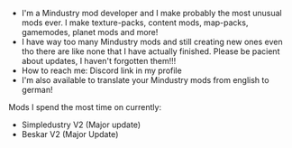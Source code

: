 - I'm a Mindustry mod developer and I make probably the most unusual mods ever. I make texture-packs, content mods, map-packs, gamemodes, planet mods and more!
- I have way too many Mindustry mods and still creating new ones even tho there are like none that I have actually finished. Please be pacient about updates, I haven't forgotten them!!!
- How to reach me: Discord link in my profile
- I'm also available to translate your Mindustry mods from english to german!

Mods I spend the most time on currently:
- Simpledustry V2 (Major update)
- Beskar V2 (Major Update)
